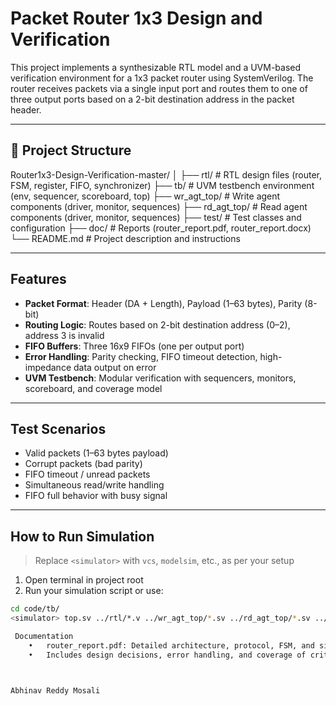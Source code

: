 # Packet Router 1x3 Design and Verification

This project implements a synthesizable RTL model and a UVM-based verification environment for a 1x3 packet router using SystemVerilog. The router receives packets via a single input port and routes them to one of three output ports based on a 2-bit destination address in the packet header.

---

## 📁 Project Structure

Router1x3-Design-Verification-master/
│
├── rtl/              # RTL design files (router, FSM, register, FIFO, synchronizer)
├── tb/               # UVM testbench environment (env, sequencer, scoreboard, top)
├── wr_agt_top/       # Write agent components (driver, monitor, sequences)
├── rd_agt_top/       # Read agent components (driver, monitor, sequences)
├── test/             # Test classes and configuration
├── doc/              # Reports (router_report.pdf, router_report.docx)
└── README.md         # Project description and instructions

---

##  Features

- **Packet Format**: Header (DA + Length), Payload (1–63 bytes), Parity (8-bit)
- **Routing Logic**: Routes based on 2-bit destination address (0–2), address 3 is invalid
- **FIFO Buffers**: Three 16x9 FIFOs (one per output port)
- **Error Handling**: Parity checking, FIFO timeout detection, high-impedance data output on error
- **UVM Testbench**: Modular verification with sequencers, monitors, scoreboard, and coverage model

---

##  Test Scenarios

- Valid packets (1–63 bytes payload)
- Corrupt packets (bad parity)
- FIFO timeout / unread packets
- Simultaneous read/write handling
- FIFO full behavior with busy signal

---

##  How to Run Simulation

> Replace `<simulator>` with `vcs`, `modelsim`, etc., as per your setup

1. Open terminal in project root
2. Run your simulation script or use:

```sh
cd code/tb/
<simulator> top.sv ../rtl/*.v ../wr_agt_top/*.sv ../rd_agt_top/*.sv ../tb/*.sv ../test/*.sv

 Documentation
	•	router_report.pdf: Detailed architecture, protocol, FSM, and simulation results
	•	Includes design decisions, error handling, and coverage of critical corner cases



Abhinav Reddy Mosali
